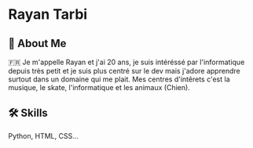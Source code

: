 
# Rayan Tarbi




## 🚀 About Me
🇫🇷 Je m'appelle Rayan et j'ai 20 ans, je suis intéréssé par l'informatique depuis très petit et je suis plus centré sur le dev mais j'adore apprendre surtout dans un domaine qui me plait.
Mes centres d'intêrets c'est la musique, le skate, l'informatique et les animaux (Chien).




## 🛠 Skills
Python, HTML, CSS...

